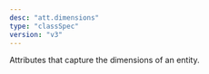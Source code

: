 ```yaml
---
desc: "att.dimensions"
type: "classSpec"
version: "v3"
---
```


Attributes that capture the dimensions of an entity.